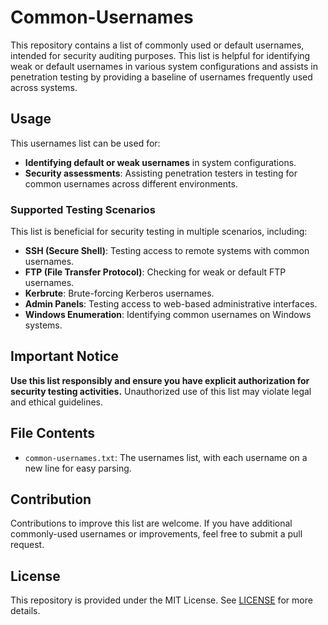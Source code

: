# Common-Usernames

This repository contains a list of commonly used or default usernames, intended for security auditing purposes. This list is helpful for identifying weak or default usernames in various system configurations and assists in penetration testing by providing a baseline of usernames frequently used across systems.

## Usage

This usernames list can be used for:
- **Identifying default or weak usernames** in system configurations.
- **Security assessments**: Assisting penetration testers in testing for common usernames across different environments.

### Supported Testing Scenarios
This list is beneficial for security testing in multiple scenarios, including:
- **SSH (Secure Shell)**: Testing access to remote systems with common usernames.
- **FTP (File Transfer Protocol)**: Checking for weak or default FTP usernames.
- **Kerbrute**: Brute-forcing Kerberos usernames.
- **Admin Panels**: Testing access to web-based administrative interfaces.
- **Windows Enumeration**: Identifying common usernames on Windows systems.

## Important Notice
**Use this list responsibly and ensure you have explicit authorization for security testing activities.** Unauthorized use of this list may violate legal and ethical guidelines.

## File Contents

- `common-usernames.txt`: The usernames list, with each username on a new line for easy parsing.

## Contribution

Contributions to improve this list are welcome. If you have additional commonly-used usernames or improvements, feel free to submit a pull request.

## License

This repository is provided under the MIT License. See [LICENSE](LICENSE) for more details.
